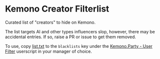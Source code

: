 # Kemono Creator Filterlist

Curated list of "creators" to hide on Kemono.

The list targets AI and other types influencers slop, however, there may be accidental entries. If so, raise a PR or issue to get them removed.

To use, copy [list.txt](https://github.com/komoreshi/kemono-filterlist/blob/main/list.txt) to the `blacklists` key under the [Kemono.Party - User Filter](https://sleazyfork.org/en/scripts/471723-kemono-party-user-filter/code) userscript in your manager of choice. 
